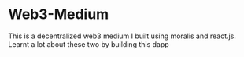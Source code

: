 # Web3-Medium
This is a decentralized web3 medium I built using moralis and react.js. Learnt a lot about these two by building this dapp
